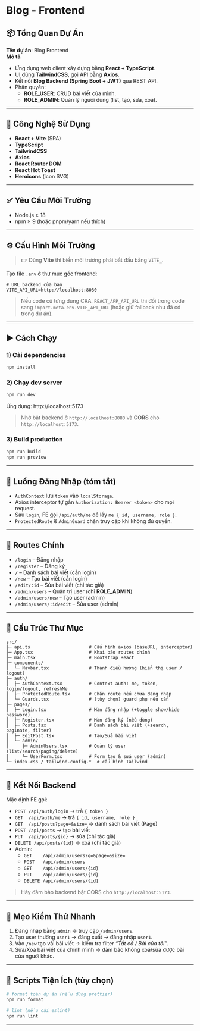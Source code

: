 # Blog - Frontend

## 📦 Tổng Quan Dự Án
**Tên dự án**: Blog Frontend  
**Mô tả**  
- Ứng dụng web client xây dựng bằng **React + TypeScript**.  
- UI dùng **TailwindCSS**, gọi API bằng **Axios**.  
- Kết nối **Blog Backend (Spring Boot + JWT)** qua REST API.  
- Phân quyền:
  - **ROLE_USER**: CRUD bài viết của mình.
  - **ROLE_ADMIN**: Quản lý người dùng (list, tạo, sửa, xoá).

---

## 🚀 Công Nghệ Sử Dụng
- **React + Vite** (SPA)
- **TypeScript**
- **TailwindCSS**
- **Axios**
- **React Router DOM**
- **React Hot Toast**
- **Heroicons** (icon SVG)

---

## ✅ Yêu Cầu Môi Trường
- Node.js ≥ 18
- npm ≥ 9 (hoặc pnpm/yarn nếu thích)

---

## ⚙️ Cấu Hình Môi Trường

> 👉 Dùng **Vite** thì biến môi trường phải bắt đầu bằng `VITE_`.

Tạo file `.env` ở thư mục gốc frontend:

```env
# URL backend của bạn
VITE_API_URL=http://localhost:8080
```

> Nếu code cũ từng dùng CRA: `REACT_APP_API_URL` thì đổi trong code sang `import.meta.env.VITE_API_URL`
> (hoặc giữ fallback như đã có trong dự án).

---

## ▶️ Cách Chạy

### 1) Cài dependencies
```bash
npm install
```

### 2) Chạy dev server
```bash
npm run dev
```
Ứng dụng: http://localhost:5173

> Nhớ bật backend ở `http://localhost:8080` và **CORS** cho `http://localhost:5173`.

### 3) Build production
```bash
npm run build
npm run preview
```

---

## 🔐 Luồng Đăng Nhập (tóm tắt)
- `AuthContext` lưu `token` vào `localStorage`.
- Axios interceptor tự gắn `Authorization: Bearer <token>` cho mọi request.
- Sau `login`, FE gọi `/api/auth/me` để lấy `me { id, username, role }`.
- `ProtectedRoute` & `AdminGuard` chặn truy cập khi không đủ quyền.

---

## 🧭 Routes Chính
- `/login` – Đăng nhập
- `/register` – Đăng ký
- `/` – Danh sách bài viết (cần login)
- `/new` – Tạo bài viết (cần login)
- `/edit/:id` – Sửa bài viết (chỉ tác giả)
- `/admin/users` – Quản trị user (chỉ **ROLE_ADMIN**)
- `/admin/users/new` – Tạo user (admin)
- `/admin/users/:id/edit` – Sửa user (admin)

---

## 📂 Cấu Trúc Thư Mục

```plaintext
src/
├─ api.ts                      # Cấu hình axios (baseURL, interceptor)
├─ App.tsx                     # Khai báo routes chính
├─ main.tsx                    # Bootstrap React
├─ components/
│  └─ Navbar.tsx               # Thanh điều hướng (hiển thị user / logout)
├─ auth/
│  ├─ AuthContext.tsx          # Context auth: me, token, login/logout, refreshMe
│  ├─ ProtectedRoute.tsx       # Chặn route nếu chưa đăng nhập
│  └─ Guards.tsx               # (tùy chọn) guard phụ nếu cần
├─ pages/
│  ├─ Login.tsx                # Màn đăng nhập (+toggle show/hide password)
│  ├─ Register.tsx             # Màn đăng ký (nếu dùng)
│  ├─ Posts.tsx                # Danh sách bài viết (+search, paginate, filter)
│  ├─ EditPost.tsx             # Tạo/Sửa bài viết
│  └─ admin/
│     ├─ AdminUsers.tsx        # Quản lý user (list/search/paging/delete)
│     └─ UserForm.tsx          # Form tạo & sửa user (admin)
└─ index.css / tailwind.config.*  # cấu hình Tailwind
```

---

## 🔗 Kết Nối Backend

Mặc định FE gọi:
- `POST /api/auth/login` → trả `{ token }`
- `GET  /api/auth/me` → trả `{ id, username, role }`
- `GET  /api/posts?page=&size=` → danh sách bài viết (Page)
- `POST /api/posts` → tạo bài viết
- `PUT  /api/posts/{id}` → sửa (chỉ tác giả)
- `DELETE /api/posts/{id}` → xoá (chỉ tác giả)
- Admin:
  - `GET    /api/admin/users?q=&page=&size=`
  - `POST   /api/admin/users`
  - `GET    /api/admin/users/{id}`
  - `PUT    /api/admin/users/{id}`
  - `DELETE /api/admin/users/{id}`

> Hãy đảm bảo backend bật CORS cho `http://localhost:5173`.

---


## 🧪 Mẹo Kiểm Thử Nhanh
1. Đăng nhập bằng `admin` → truy cập `/admin/users`.
2. Tạo user thường `user1` → đăng xuất → đăng nhập `user1`.
3. Vào `/new` tạo vài bài viết → kiểm tra filter *“Tất cả / Bài của tôi”*.
4. Sửa/Xoá bài viết của chính mình → đảm bảo không xoá/sửa được bài của người khác.

---

## 📝 Scripts Tiện Ích (tùy chọn)
```bash
# format toàn dự án (nếu dùng prettier)
npm run format

# lint (nếu cài eslint)
npm run lint
```

---


